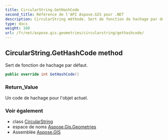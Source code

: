 ```yaml
---
title: CircularString.GetHashCode
second_title: Référence de l'API Aspose.GIS pour .NET
description: CircularString méthode. Sert de fonction de hachage par défaut.
type: docs
weight: 160
url: /fr/net/aspose.gis.geometries/circularstring/gethashcode/
---
```

## CircularString.GetHashCode method

Sert de fonction de hachage par défaut.

```csharp
public override int GetHashCode()
```

### Return_Value

Un code de hachage pour l'objet actuel.

### Voir également

* class [CircularString](../)
* espace de noms [Aspose.Gis.Geometries](../../circularstring/)
* Assemblée [Aspose.GIS](../../../)


